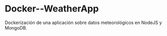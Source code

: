 # Docker--WeatherApp
Dockerización de una aplicación sobre datos meteorológicos en NodeJS y MongoDB.
